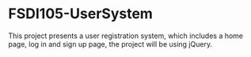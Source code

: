# FSDI105-UserSystem
This project presents a user registration system, which includes a home page, log in and sign up page, the project will be using jQuery.
